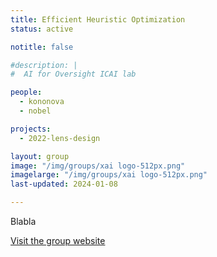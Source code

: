 ```yaml
---
title: Efficient Heuristic Optimization
status: active

notitle: false

#description: |
#  AI for Oversight ICAI lab

people:
  - kononova
  - nobel

projects:
  - 2022-lens-design

layout: group
image: "/img/groups/xai logo-512px.png"
imagelarge: "/img/groups/xai logo-512px.png"
last-updated: 2024-01-08

---
```

Blabla

[Visit the group website](https://icai.ai/press-release-icai-launches-its-50-th-collaborative-research-lab/)